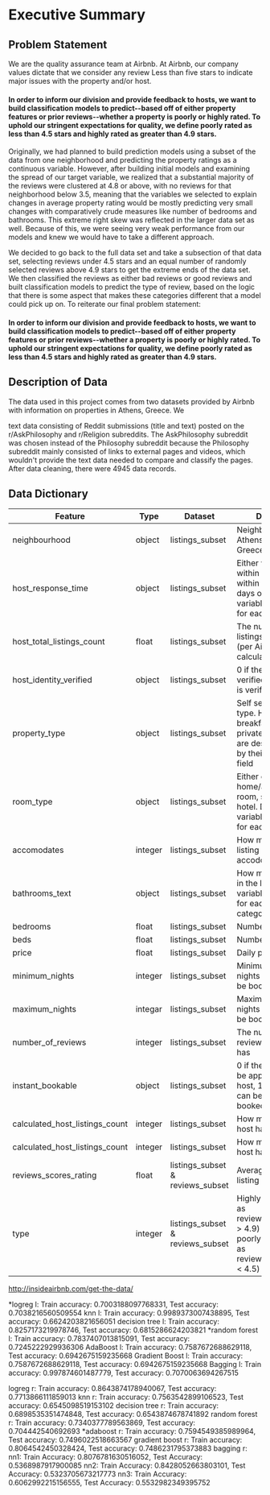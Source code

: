 # Executive Summary

## Problem Statement

We are the quality assurance team at Airbnb. At Airbnb, our company values dictate that we consider any review Less than five stars to indicate major issues with the property and/or host. 

#### In order to inform our division and provide feedback to hosts, we want to build classification models to predict--based off of either property features or prior reviews--whether a property is poorly or highly rated.  To uphold our stringent expectations for quality, we define poorly rated as less than 4.5 stars and highly rated as greater than 4.9 stars.


Originally, we had planned to build prediction models using a subset of the data from one neighborhood and predicting the property ratings as a continuous variable. However, after building initial models and examining the spread of our target variable, we realized that a substantial majority of the reviews were clustered at 4.8 or above, with no reviews for that neighborhood below 3.5, meaning that the variables we selected to explain changes in average property rating would be mostly predicting very small changes with comparatively crude measures like number of bedrooms and bathrooms. This extreme right skew was reflected in the larger data set as well. Because of this, we were seeing very weak performance from our models and knew we would have to take a different approach.

 We decided to go back to the full data set and take a subsection of that data set, selecting reviews under 4.5 stars and an equal number of randomly selected reviews above 4.9 stars to get the extreme ends of the data set. We then classified the reviews as either bad reviews or good reviews and built classification models to predict the type of review, based on the logic that there is some aspect that makes these categories different that a model could pick up on. To reiterate our final problem statement:
 
 #### In order to inform our division and provide feedback to hosts, we want to build classification models to predict--based off of either property features or prior reviews--whether a property is poorly or highly rated.  To uphold our stringent expectations for quality, we define poorly rated as less than 4.5 stars and highly rated as greater than 4.9 stars.
 
 
 
## Description of Data
The data used in this project comes from two datasets provided by Airbnb with information on properties in Athens, Greece. We 


text data consisting of Reddit submissions (title and text) posted on the r/AskPhilosophy and r/Religion subreddits. The AskPhilosophy subreddit was chosen instead of the Philosophy subreddit because the Philosophy subreddit mainly consisted of links to external pages and videos, which wouldn't provide the text data needed to compare and classify the pages. After data cleaning, there were 4945 data records.
 
 ## Data Dictionary

|Feature|Type|Dataset|Description|
|---|---|---|---|
|neighbourhood|object|listings_subset| Neighborhood in Athens, Attica, Greece| 
|host_response_time|object|listings_subset| Either within an hour, within a few hours, within a day, or a few days or more. Dummy variables were made for each category|
|host_total_listings_count|float|listings_subset| The number of listings the host has (per Airbnb calculations) |
|host_identity_verified|object|listings_subset| 0 if the host is not verified, 1 if the host is verified|
|property_type|object|listings_subset| Self selected property type. Hotels, bed and breakfasts, and private residences are described as such by their hosts in this field|
|room_type|object|listings_subset| Either entire home/apt, private room, shared room, or hotel. Dummy variables were made for each category|
|accomodates|integer|listings_subset| How many guests the listing accodomodates |
|bathrooms_text|object|listings_subset|How many bathrooms in the listing. Dummy variables were made for each of the categories |
|bedrooms|float|listings_subset| Number of bedrooms |
|beds|float|listings_subset| Number of beds |
|price|float|listings_subset| Daily price|
|minimum_nights|integer|listings_subset|Minimum number of nights the listing can be booked for |
|maximum_nights|integar|listings_subset|Maximum number of nights the listing can be booked for |
|number_of_reviews|integer|listings_subset|The number of reviews the listings has|
|instant_bookable|object|listings_subset|0 if the booking must be approved by the host, 1 if the listing can be instantly booked |
|calculated_host_listings_count|integer|listings_subset|How many listings the host has with Airbnb |
|calculated_host_listings_count|integer|listings_subset|How many listings the host has with Airbnb |
|reviews_scores_rating|float|listings_subset & reviews_subset|Average rating of the listing|
|type|integer|listings_subset & reviews_subset|Highly rated (defined as reviews_scores_rating > 4.9) denoted as 0, poorly rated (defined as reviews_scores_rating < 4.5) denoted as 1 |

 
 
 
 
 
 
 
 http://insideairbnb.com/get-the-data/
 
 
 *logreg l:  Train accuracy: 0.7003188097768331, Test accuracy: 0.7038216560509554
 knn l: Train accuracy: 0.9989373007438895, Test accuracy: 0.6624203821656051
 decision tree l: Train accuracy: 0.8257173219978746, Test accuracy: 0.6815286624203821
 *random forest l: Train accuracy: 0.7837407013815091, Test accuracy: 0.7245222929936306
 AdaBoost l:  Train accuracy: 0.7587672688629118, Test accuracy: 0.6942675159235668
 Gradient Boost l:  Train accuracy: 0.7587672688629118, Test accuracy: 0.6942675159235668
 Bagging l: Train accuracy: 0.997874601487779, Test accuracy: 0.7070063694267515


logreg r: Train accuracy: 0.8643874178940067, Test accuracy: 0.7713866111859013
knn r:  Train accuracy: 0.7563542899106523, Test accuracy: 0.6545098519153102
decision tree r: Train accuracy: 0.6898535351474848, Test accuracy: 0.6543874678741892
random forest r: Train accuracy: 0.7340377789563869, Test accuracy: 0.704442540692693
*adaboost r: Train accuracy: 0.7594549385989964, Test accuracy: 0.7496022518663567
gradient boost r:  Train accuracy: 0.8064542450328424, Test accuracy: 0.7486231795373883
bagging r: 
nn1: Train Accuracy: 0.8076781630516052, Test Accuracy: 0.5368987917900085
nn2: Train Accuracy: 0.8428052663803101, Test Accuracy: 0.5323705673217773
nn3: Train Accuracy: 0.6062992215156555, Test Accuracy: 0.5532982349395752